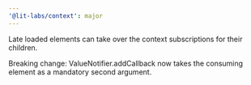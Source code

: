 ```yaml
---
'@lit-labs/context': major
---
```


Late loaded elements can take over the context subscriptions for their children.

Breaking change: ValueNotifier.addCallback now takes the consuming element as a mandatory second argument.
